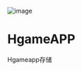 
![image]([[https://github.com/longsongline/Steins-Gate-Divergence-Meter-Clock-VisitorCounter/raw/main/OVK2VX@NSLC2YR_%7B5WVP%7D%7DQ.png](https://github.com/DCSCDF/HgameAPP/blob/main/build/icons/512x512.png)](https://raw.githubusercontent.com/DCSCDF/HgameAPP/main/build/icons/512x512.png))
# HgameAPP
Hgameapp存储
